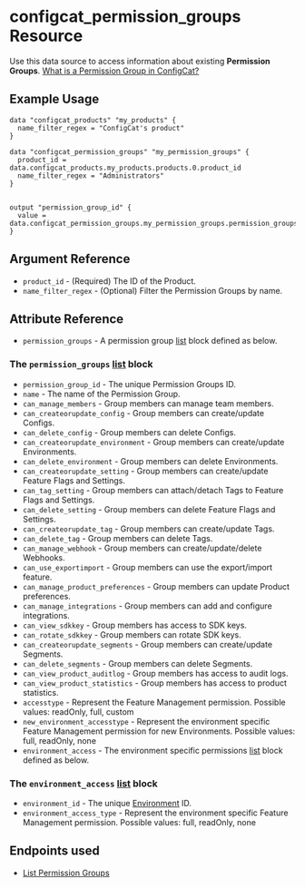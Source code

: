 # configcat_permission_groups Resource

Use this data source to access information about existing **Permission Groups**. [What is a Permission Group in ConfigCat?](https://configcat.com/docs/advanced/team-management/team-management-basics/#permissions--permission-groups-product-level)

## Example Usage

```hcl
data "configcat_products" "my_products" {
  name_filter_regex = "ConfigCat's product"
}

data "configcat_permission_groups" "my_permission_groups" {
  product_id = data.configcat_products.my_products.products.0.product_id
  name_filter_regex = "Administrators"
}


output "permission_group_id" {
  value = data.configcat_permission_groups.my_permission_groups.permission_groups.0.permission_group_id
}
```

## Argument Reference

* `product_id` - (Required) The ID of the Product.
* `name_filter_regex` - (Optional) Filter the Permission Groups by name.

## Attribute Reference

* `permission_groups` - A permission group [list](https://www.terraform.io/docs/configuration/types.html#list-) block defined as below.

### The `permission_groups` [list](https://www.terraform.io/docs/configuration/types.html#list-) block

* `permission_group_id` - The unique Permission Groups ID.
* `name` - The name of the Permission Group.
* `can_manage_members` - Group members can manage team members.
* `can_createorupdate_config` - Group members can create/update Configs.
* `can_delete_config` - Group members can delete Configs.
* `can_createorupdate_environment` - Group members can create/update Environments.
* `can_delete_environment` - Group members can delete Environments.
* `can_createorupdate_setting` - Group members can create/update Feature Flags and Settings.
* `can_tag_setting` - Group members can attach/detach Tags to Feature Flags and Settings.
* `can_delete_setting` - Group members can delete Feature Flags and Settings.
* `can_createorupdate_tag` - Group members can create/update Tags.
* `can_delete_tag` - Group members can delete Tags.
* `can_manage_webhook` - Group members can create/update/delete Webhooks.
* `can_use_exportimport` - Group members can use the export/import feature.
* `can_manage_product_preferences` - Group members can update Product preferences.
* `can_manage_integrations` - Group members can add and configure integrations.
* `can_view_sdkkey` - Group members has access to SDK keys.
* `can_rotate_sdkkey` - Group members can rotate SDK keys.
* `can_createorupdate_segments` - Group members can create/update Segments.
* `can_delete_segments` - Group members can delete Segments.
* `can_view_product_auditlog` - Group members has access to audit logs.
* `can_view_product_statistics` - Group members has access to product statistics.
* `accesstype` - Represent the Feature Management permission. Possible values: readOnly, full, custom
* `new_environment_accesstype` - Represent the environment specific Feature Management permission for new Environments. Possible values: full, readOnly, none
* `environment_access` - The environment specific permissions [list](https://www.terraform.io/docs/configuration/types.html#list-) block defined as below.

### The `environment_access` [list](https://www.terraform.io/docs/configuration/types.html#list-) block
* `environment_id` - The unique [Environment](https://configcat.com/docs/main-concepts/#environment) ID.
* `environment_access_type` - Represent the environment specific Feature Management permission. Possible values: full, readOnly, none

## Endpoints used
- [List Permission Groups](https://api.configcat.com/docs/index.html#tag/Permission-Groups/operation/get-permission-groups)
